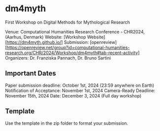 # dm4myth
First Workshop on Digital Methods for Mythological Research

Venue: Computational Humanities Research Conference  - CHR2024, (Aarhus, Denmark)
Website: [Workshop Website][https://dm4myth.github.io/]
Submission: [openreview][https://openreview.net/group?id=computational-humanities-research.org/CHR/2024/Workshop/dm4myth#tab-recent-activity]
Organizers: Dr. Franziska Pannach, Dr. Bruno Sartini

## Important Dates
Paper submission deadline: October 1st, 2024 (23:59 anywhere on Earth)
Notification of Acceptance: November 1st, 2024
Camera-Ready Deadline: November 15th, 2024
Date: December 3, 2024 (Full day workshop)


## Template 
Use the template in the zip folder to format your submission. 
